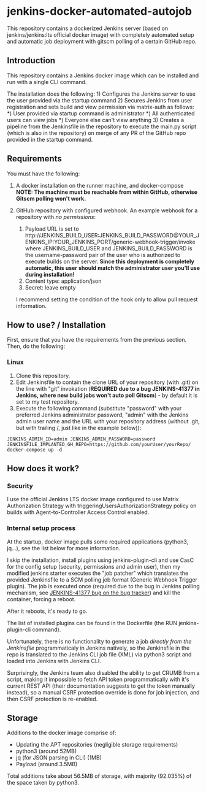 # jenkins-docker-automated-autojob
This repository contains a dockerized Jenkins server (based on jenkins/jenkins:lts official docker image) with completely automated setup and automatic job deployment with gitscm polling of a certain GitHub repo.

## Introduction

This repository contains a Jenkins docker image which can be installed and run with a single CLI command.

The installation does the following:
	1) Configures the Jenkins server to use the user provided via the startup command
	2) Secures Jenkins from user registration and sets build and view permission via matrix-auth as follows:
		*) User provided via startup command is administrator
		*) All authenticated users can view jobs
		*) Everyone else can't view anything
	3) Creates a pipeline from the Jenkinsfile in the repository to execute the main.py script (which is also in the repository) on merge of any PR of the GitHub repo provided in the startup command.

## Requirements

You must have the following:
1. A docker installation on the runner machine, and docker-compose
	**NOTE: The machine must be reachable from within GitHub, otherwise Gitscm polling won't work.**
2. GitHub repository with configured webhook.
      An example webhook for a repository with *no permissions*:
      1. Payload URL is set to http://JENKINS_BUILD_USER:JENKINS_BUILD_PASSWORD@YOUR_JENKINS_IP:YOUR_JENKINS_PORT/generic-webhook-trigger/invoke where JENKINS_BUILD_USER and JENKINS_BUILD_PASSWORD is the username-password pair of the user who is authorized to execute builds on the server. **Since this deployment is completely automatic, this user should match the administrator user you'll use during installation!**
      2. Content type: application/json
      3. Secret: leave empty
      
	  I recommend setting the condition of the hook only to allow pull request information.

## How to use? / Installation

First, ensure that you have the requirements from the previous section.
Then, do the following:

### Linux
1. Clone this repository.
2. Edit Jenkinsfile to contain the clone URL of your repository (with .git) on the line with "git" invokation (**REQUIRED due to a bug JENKINS-41377 in Jenkins, where new build jobs won't auto poll Gitscm**)  - by default it is set to my test repository.
3. Execute the following command (substitute "password" with your preferred Jenkins administrator password, "admin" with the Jenkins admin user name and the URL with your repository address (without .git, but with trailing /, just like in the example below)):
```
JENKINS_ADMIN_ID=admin JENKINS_ADMIN_PASSWORD=password JENKINSFILE_IMPLANTED_GH_REPO=https://github.com/yourUser/yourRepo/ docker-compose up -d
```

## How does it work?

### Security
I use the official Jenkins LTS docker image configured to use Matrix Authorization Strategy with triggeringUsersAuthorizationStrategy policy on builds with Agent-to-Controller Access Control enabled.

### Internal setup process
At the startup, docker image pulls some required applications (python3, jq...), see the list below for more information.

I skip the installation, install plugins using jenkins-plugin-cli and use CasC for the config setup (security, permissions and admin user), then my modified jenkins starter executes the "job patcher" which translates the provided Jenkinsfile to a SCM polling job format (Generic Webhook Trigger plugin). The job is executed once (required due to the bug in Jenkins polling mechanism, see [JENKINS-41377 bug on the bug tracker](https://issues.jenkins.io/browse/JENKINS-41377)) and kill the container, forcing a reboot. 

After it reboots, it's ready to go.

The list of installed plugins can be found in the Dockerfile (the RUN jenkins-plugin-cli command).

Unfortunately, there is no functionality to generate a job *directly from the Jenkinsfile* programmaticaly in Jenkins natively, so the Jenkinsfile in the repo is translated to the Jenkins CLI job file (XML) via python3 script and loaded into Jenkins with Jenkins CLI.

Surprisingly, the Jenkins team also disabled the ability to get CRUMB from a script, making it impossible to fetch API token programmatically with it's current REST API (their documentation suggests to get the token manually instead), so a manual CSRF protection override is done for job injection, and then CSRF protection is re-enabled.

## Storage
Additions to the docker image comprise of:
   * Updating the APT repositories (negligible storage requirements)
   * python3 (around 52MB)
   * jq (for JSON parsing in CLI) (1MB)
   * Payload (around 3.5MB)
   
   Total additions take about 56.5MB of storage, with majority (92.035%) of the space taken by python3.
